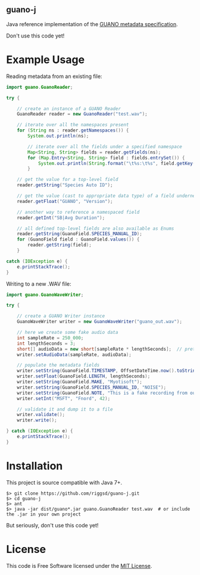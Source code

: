guano-j
-------

Java reference implementation of the [GUANO metadata specification](https://github.com/riggsd/guano-py/blob/master/doc/guano_specification.md).

Don't use this code yet!


Example Usage
=============

Reading metadata from an existing file:

```java
import guano.GuanoReader;

try {

    // create an instance of a GUANO Reader
    GuanoReader reader = new GuanoReader("test.wav");

    // iterate over all the namespaces present
    for (String ns : reader.getNamespaces()) {
        System.out.println(ns);

        // iterate over all the fields under a specified namespace
        Map<String, String> fields = reader.getFields(ns);
        for (Map.Entry<String, String> field : fields.entrySet()) {
            System.out.println(String.format("\t%s:\t%s", field.getKey(), field.getValue()));
        }

    // get the value for a top-level field
    reader.getString("Species Auto ID");

    // get the value (cast to appropriate data type) of a field underneath a namespace
    reader.getFloat("GUANO", "Version");

    // another way to reference a namespaced field
    reader.getInt("SB|Avg Duration");

    // all defined top-level fields are also available as Enums
    reader.getString(GuanoField.SPECIES_MANUAL_ID);
    for (GuanoField field : GuanoField.values()) {
        reader.getString(field);
    }

catch (IOException e) {
    e.printStackTrace();
}
```

Writing to a new .WAV file:

```java
import guano.GuanoWaveWriter;

try {

    // create a GUANO Writer instance
    GuanoWaveWriter writer = new GuanoWaveWriter("guano_out.wav");

    // here we create some fake audio data
    int sampleRate = 250_000;
    int lengthSeconds = 3;
    short[] audioData = new short[sampleRate * lengthSeconds];  // pretend this is real audio data
    writer.setAudioData(sampleRate, audioData);

    // populate the metadata fields
    writer.setString(GuanoField.TIMESTAMP, OffsetDateTime.now().toString());  // `Timestamp` is required!
    writer.setFloat(GuanoField.LENGTH, lengthSeconds);
    writer.setString(GuanoField.MAKE, "Myotisoft");
    writer.setString(GuanoField.SPECIES_MANUAL_ID, "NOISE");
    writer.setString(GuanoField.NOTE, "This is a fake recording from our GUANO Writer test.\\nA new Line!\\nAnd another.");
    writer.setInt("MSFT", "Fnord", 42);

    // validate it and dump it to a file
    writer.validate();
    writer.write();

} catch (IOException e) {
    e.printStackTrace();
}
```

Installation
============

This project is source compatible with Java 7+.

    $> git clone https://github.com/riggsd/guano-j.git
    $> cd guano-j
    $> ant
    $> java -jar dist/guano*.jar guano.GuanoReader test.wav  # or include the .jar in your own project

But seriously, don't use this code yet!


License
=======

This code is Free Software licensed under the [MIT License](LICENSE).